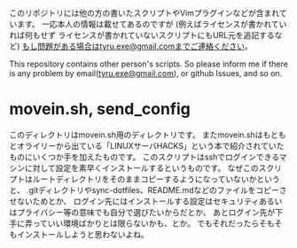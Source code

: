 このリポジトリには他の方の書いたスクリプトやVimプラグインなどが含まれています。
一応本人の情報は載せてあるのですが
(例えばライセンスが書かれていれば何もせず
ライセンスが書かれていないスクリプトにもURL元を追記するなど)
もし問題がある場合はtyru.exe@gmail.comまでご連絡ください。

This repository contains other person's scripts.
So please inform me if there is any problem
by email(tyru.exe@gmail.com), or github Issues, and so on.



# movein.sh, send_config
このディレクトリはmovein.sh用のディレクトリです。
またmovein.shはもともとオライリーから出ている「LINUXサーバHACKS」という本で紹介されていたものにいくつか手を加えたものです。
このスクリプトはsshでログインできるマシンに対して設定を素早くインストールするというものです。
なぜこのスクリプトはルートディレクトリをそのままコピーするようになっていないかというと、
.gitディレクトリやsync-dotfiles、README.mdなどのファイルをコピーさせないためとか、
ログイン先にはインストールする設定はセキュリティあるいはプライバシー等の意味でも自分で選びたいからだとか、
あとログイン先が下手に弄っていい環境ばかりとは限らないかも、とか。
でもそれだったらそもそもインストールしようと思わないよね。

